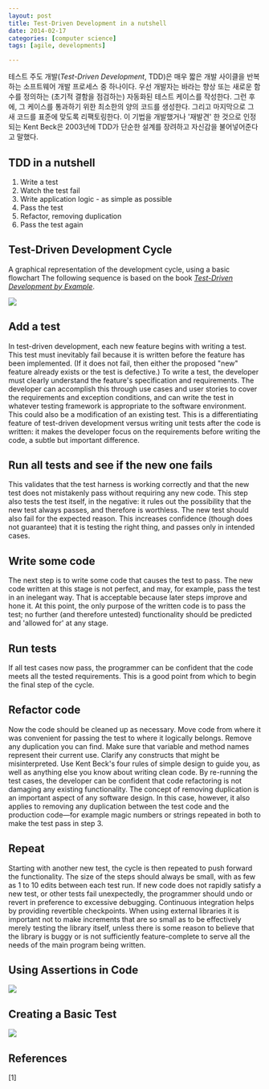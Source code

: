 ```yaml
---
layout: post
title: Test-Driven Development in a nutshell
date: 2014-02-17 
categories: [computer science]
tags: [agile, developments]

---
```


테스트 주도 개발(*Test-Driven Development*, TDD)은 매우 짧은 개발 사이클을 반복하는 소프트웨어 개발 프로세스 중 하나이다. 우선 개발자는 바라는 향상 또는 새로운 함수를 정의하는 (초기적 결함을 점검하는) 자동화된 테스트 케이스를 작성한다. 그런 후에, 그 케이스를 통과하기 위한 최소한의 양의 코드를 생성한다. 그리고 마지막으로 그 새 코드를 표준에 맞도록 리팩토링한다. 이 기법을 개발했거나 '재발견' 한 것으로 인정되는 Kent Beck은 2003년에 TDD가 단순한 설계를 장려하고 자신감을 불어넣어준다고 말했다.

TDD in a nutshell
---

1. Write a test
2. Watch the test fail
3. Write application logic - as simple as possible
4. Pass the test
5. Refactor, removing duplication
6. Pass the test again







Test-Driven Development Cycle
---
A graphical representation of the development cycle, using a basic flowchart
The following sequence is based on the book [*Test-Driven Development by Example*](http://en.wikipedia.org/wiki/Test-Driven_Development_by_Example).

![](http://sungsoo.github.com/images/tdd01.png)

Add a test
---
In test-driven development, each new feature begins with writing a test. This test must inevitably fail because it is written before the feature has been implemented. (If it does not fail, then either the proposed "new" feature already exists or the test is defective.) To write a test, the developer must clearly understand the feature's specification and requirements. The developer can accomplish this through use cases and user stories to cover the requirements and exception conditions, and can write the test in whatever testing framework is appropriate to the software environment. This could also be a modification of an existing test. This is a differentiating feature of test-driven development versus writing unit tests after the code is written: it makes the developer focus on the requirements before writing the code, a subtle but important difference.

Run all tests and see if the new one fails
---
This validates that the test harness is working correctly and that the new test does not mistakenly pass without requiring any new code. This step also tests the test itself, in the negative: it rules out the possibility that the new test always passes, and therefore is worthless. The new test should also fail for the expected reason. This increases confidence (though does not guarantee) that it is testing the right thing, and passes only in intended cases.

Write some code
---
The next step is to write some code that causes the test to pass. The new code written at this stage is not perfect, and may, for example, pass the test in an inelegant way. That is acceptable because later steps improve and hone it.
At this point, the only purpose of the written code is to pass the test; no further (and therefore untested) functionality should be predicted and 'allowed for' at any stage.

Run tests
---
If all test cases now pass, the programmer can be confident that the code meets all the tested requirements. This is a good point from which to begin the final step of the cycle.

Refactor code
---
Now the code should be cleaned up as necessary. Move code from where it was convenient for passing the test to where it logically belongs. Remove any duplication you can find. Make sure that variable and method names represent their current use. Clarify any constructs that might be misinterpreted. Use Kent Beck's four rules of simple design to guide you, as well as anything else you know about writing clean code. By re-running the test cases, the developer can be confident that code refactoring is not damaging any existing functionality.
The concept of removing duplication is an important aspect of any software design. In this case, however, it also applies to removing any duplication between the test code and the production code—for example magic numbers or strings repeated in both to make the test pass in step 3.

Repeat
---
Starting with another new test, the cycle is then repeated to push forward the functionality. The size of the steps should always be small, with as few as 1 to 10 edits between each test run. If new code does not rapidly satisfy a new test, or other tests fail unexpectedly, the programmer should undo or revert in preference to excessive debugging. Continuous integration helps by providing revertible checkpoints. When using external libraries it is important not to make increments that are so small as to be effectively merely testing the library itself, unless there is some reason to believe that the library is buggy or is not sufficiently feature-complete to serve all the needs of the main program being written.

Using Assertions in Code
---
![](http://sungsoo.github.com/images/tdd02.png)

Creating a Basic Test
---
![](http://sungsoo.github.com/images/tdd03.png)

References
---
[1] 

